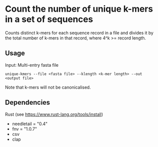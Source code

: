 # Count the number of unique k-mers in a set of sequences

Counts distinct k-mers for each sequence record in a file and divides it by the total number of k-mers in that record, where 4^k >= record length.

## Usage

Input: Multi-entry fasta file

`unique-kmers --file <fasta file> --klength <k-mer length> --out <output file>`

Note that k-mers will not be canonicalised.
  
## Dependencies
Rust (see https://www.rust-lang.org/tools/install)

- needletail = "0.4"
- fnv = "1.0.7"
- csv
- clap
